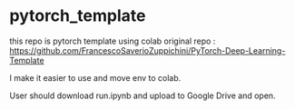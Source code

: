 # pytorch_template
this repo is pytorch template using colab
original repo : https://github.com/FrancescoSaverioZuppichini/PyTorch-Deep-Learning-Template

I make it easier to use and move env to colab.

User should download run.ipynb and upload to Google Drive and open.
